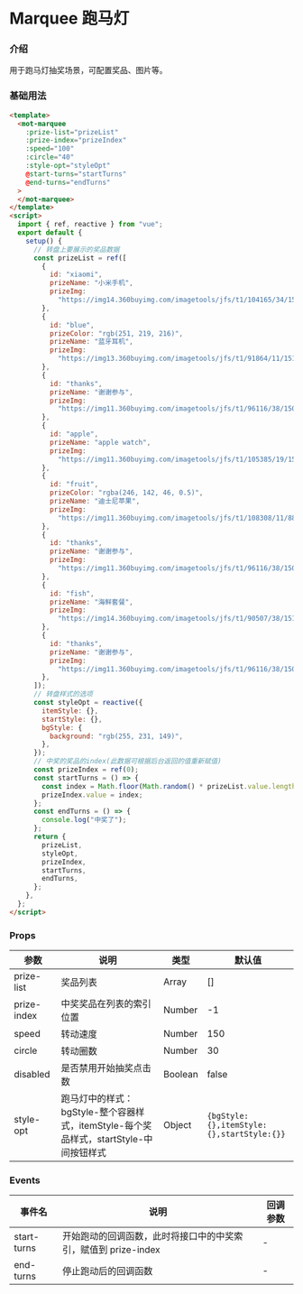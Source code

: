 # Marquee 跑马灯

### 介绍

用于跑马灯抽奖场景，可配置奖品、图片等。

### 基础用法

```html
<template>
  <mot-marquee
    :prize-list="prizeList"
    :prize-index="prizeIndex"
    :speed="100"
    :circle="40"
    :style-opt="styleOpt"
    @start-turns="startTurns"
    @end-turns="endTurns"
  >
  </mot-marquee>
</template>
<script>
  import { ref, reactive } from "vue";
  export default {
    setup() {
      // 转盘上要展示的奖品数据
      const prizeList = ref([
        {
          id: "xiaomi",
          prizeName: "小米手机",
          prizeImg:
            "https://img14.360buyimg.com/imagetools/jfs/t1/104165/34/15186/96522/5e6f1435E46bc0cb0/d4e878a15bfd9362.png",
        },
        {
          id: "blue",
          prizeColor: "rgb(251, 219, 216)",
          prizeName: "蓝牙耳机",
          prizeImg:
            "https://img13.360buyimg.com/imagetools/jfs/t1/91864/11/15108/139003/5e6f146dE1c7b511d/1ddc5aa6e502060a.jpg",
        },
        {
          id: "thanks",
          prizeName: "谢谢参与",
          prizeImg:
            "https://img11.360buyimg.com/imagetools/jfs/t1/96116/38/15085/5181/5e6f15d1E48e31d30/71353b61dff705d4.png",
        },
        {
          id: "apple",
          prizeName: "apple watch",
          prizeImg:
            "https://img11.360buyimg.com/imagetools/jfs/t1/105385/19/15140/111093/5e6f1506E48bd0dfb/829a98a8cdb4c27f.png",
        },
        {
          id: "fruit",
          prizeColor: "rgba(246, 142, 46, 0.5)",
          prizeName: "迪士尼苹果",
          prizeImg:
            "https://img11.360buyimg.com/imagetools/jfs/t1/108308/11/8890/237603/5e6f157eE489cccf1/26e0437cfd93b9c8.png",
        },
        {
          id: "thanks",
          prizeName: "谢谢参与",
          prizeImg:
            "https://img11.360buyimg.com/imagetools/jfs/t1/96116/38/15085/5181/5e6f15d1E48e31d30/71353b61dff705d4.png",
        },
        {
          id: "fish",
          prizeName: "海鲜套餐",
          prizeImg:
            "https://img14.360buyimg.com/imagetools/jfs/t1/90507/38/15165/448364/5e6f15b4E5df0c718/4bd4c3d375eec312.png",
        },
        {
          id: "thanks",
          prizeName: "谢谢参与",
          prizeImg:
            "https://img11.360buyimg.com/imagetools/jfs/t1/96116/38/15085/5181/5e6f15d1E48e31d30/71353b61dff705d4.png",
        },
      ]);
      // 转盘样式的选项
      const styleOpt = reactive({
        itemStyle: {},
        startStyle: {},
        bgStyle: {
          background: "rgb(255, 231, 149)",
        },
      });
      // 中奖的奖品的index(此数据可根据后台返回的值重新赋值)
      const prizeIndex = ref(0);
      const startTurns = () => {
        const index = Math.floor(Math.random() * prizeList.value.length);
        prizeIndex.value = index;
      };
      const endTurns = () => {
        console.log("中奖了");
      };
      return {
        prizeList,
        styleOpt,
        prizeIndex,
        startTurns,
        endTurns,
      };
    },
  };
</script>
```

### Props

| 参数        | 说明                                                                                  | 类型    | 默认值                                      |
| ----------- | ------------------------------------------------------------------------------------- | ------- | ------------------------------------------- |
| prize-list  | 奖品列表                                                                              | Array   | []                                          |
| prize-index | 中奖奖品在列表的索引位置                                                              | Number  | -1                                          |
| speed       | 转动速度                                                                              | Number  | 150                                         |
| circle      | 转动圈数                                                                              | Number  | 30                                          |
| disabled    | 是否禁用开始抽奖点击数                                                                | Boolean | false                                       |
| style-opt   | 跑马灯中的样式：bgStyle-整个容器样式，itemStyle-每个奖品样式，startStyle-中间按钮样式 | Object  | `{bgStyle: {},itemStyle: {},startStyle:{}}` |

### Events

| 事件名      | 说明                                                           | 回调参数 |
| ----------- | -------------------------------------------------------------- | -------- |
| start-turns | 开始跑动的回调函数，此时将接口中的中奖索引，赋值到 prize-index | -        |
| end-turns   | 停止跑动后的回调函数                                           | -        |
